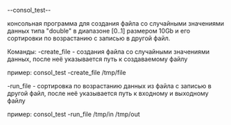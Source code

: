 --consol_test--

консольная программа для создания файла со случайными значениями данных типа "double" в диапазоне [0..1] размером 10Gb и его сортировки по возрастанию с записью в другой файл.

Команды:
-create_file - создания файла со случайными значениями данных, после неё указывается путь к создаваемому файлу

пример:
consol_test -create_file /tmp/file

-run_file - сортировка по возрастанию данных из файла с записью в другой файл, после неё указывается путь к входному и выходному файлу

пример:
consol_test -run_file /tmp/in /tmp/out
